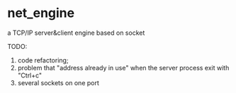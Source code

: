 # net_engine
a TCP/IP server&amp;client engine based on socket

TODO:
1. code refactoring;
2. problem that "address already in use" when the server process exit with "Ctrl+c"
3. several sockets on one port
